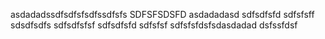 asdadadssdfsdfsfsdfssdfsfs
SDFSFSDSFD
asdadadasd
sdfsdfsfd
sdfsfsff
sdsdfsdfs
sdfsdfsfsf
sdfsdfsfd
sdfsfsf
sdfsfsfdsfsdasdadad
dsfssfdsf
